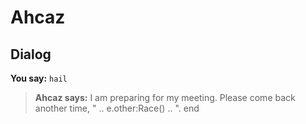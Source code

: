 # Ahcaz


## Dialog

**You say:** `hail`



>**Ahcaz says:** I am preparing for my meeting. Please come back another time, " .. e.other:Race() .. ".
end
